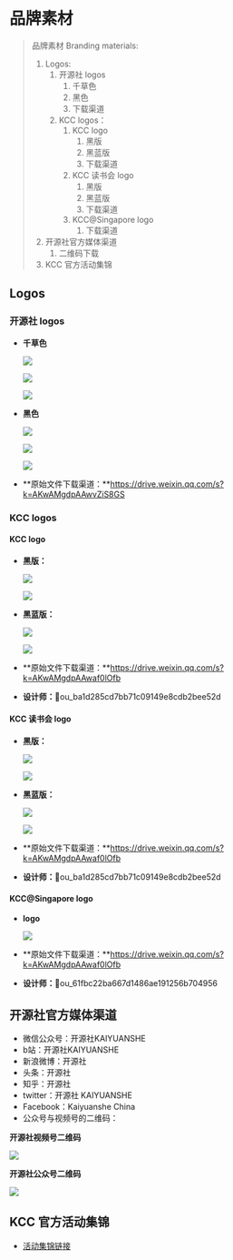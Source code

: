 # 品牌素材

> 品牌素材 Branding materials:
> 
> 1.  Logos:
>     1.  开源社 logos
>         1.  千草色
>         2.  黑色
>         3.  下载渠道
>     2.  KCC logos：
>         1.  KCC logo
>             1.  黑版
>             2.  黑蓝版
>             3.  下载渠道
>         2.  KCC 读书会 logo
>             1.  黑版
>             2.  黑蓝版
>             3.  下载渠道
>         3.  KCC@Singapore logo
>             1.  下载渠道
> 2.  开源社官方媒体渠道
>     1.  二维码下载
> 3.  KCC 官方活动集锦

## Logos

### 开源社 logos

- **千草色**
    
    ![](https://kaiyuanshe.cn/api/lark/file/YqmabbsRLo4flZxavFtcZyPNnue)
    
    ![](https://kaiyuanshe.cn/api/lark/file/JBUhbJqQ4ov1d7xrzPDcRTMRnze)
    
    ![](https://kaiyuanshe.cn/api/lark/file/ENYtbF4O1oua9Gxdzj0c4IhfnEc)
    
- **黑色**
    
    ![](https://kaiyuanshe.cn/api/lark/file/Dg7nbklpOoY2a8xRyDDcz9n9nzb)
    
    ![](https://kaiyuanshe.cn/api/lark/file/SQfDbRVR7okq2dxHHuMcO1ymnig)
    
    ![](https://kaiyuanshe.cn/api/lark/file/FecbbMqa7ovxXBxSiQPchg6RnQf)
    

- **原始文件下载渠道：**https://drive.weixin.qq.com/s?k=AKwAMgdpAAwvZiS8GS

### KCC logos

#### KCC logo

- **黑版：**
    
    ![](https://kaiyuanshe.cn/api/lark/file/A8Qhb8kjMoTdr4xy4DWcfKSBnzc)
    
    ![](https://kaiyuanshe.cn/api/lark/file/ZI2rbo5yaodkrWx9covctQE3nXb)
    

- **黑蓝版：**
    
    ![](https://kaiyuanshe.cn/api/lark/file/AgJ5bbD6ko34xxxiMDrcAXpEnuc)
    
    ![](https://kaiyuanshe.cn/api/lark/file/FDH2bs2d7oqWdYxb01tcYOUbnvb)
    
- **原始文件下载渠道：**https://drive.weixin.qq.com/s?k=AKwAMgdpAAwaf0lOfb
- **设计师：**👤ou_ba1d285cd7bb71c09149e8cdb2bee52d

#### **KCC 读书会 logo**

- **黑版：**
    
    ![](https://kaiyuanshe.cn/api/lark/file/SgHcbRyLHov9VMx25tFc2JkQnrf)
    
    ![](https://kaiyuanshe.cn/api/lark/file/BFQjbYowCocGwLxyQ4tc4BsDnNd)
    

- **黑蓝版：**
    
    ![](https://kaiyuanshe.cn/api/lark/file/FxDlbMwJUouVbTxLhzlcq404n4f)
    
    ![](https://kaiyuanshe.cn/api/lark/file/IPRvbWwAQoEr57xPXlucYrSInwb)
    
- **原始文件下载渠道：**https://drive.weixin.qq.com/s?k=AKwAMgdpAAwaf0lOfb
- **设计师：**👤ou_ba1d285cd7bb71c09149e8cdb2bee52d

#### KCC@Singapore logo

- **logo**
    
    ![](https://kaiyuanshe.cn/api/lark/file/Xb9sb7dcToQAhwxsU1jcb4Qante)
    
- **原始文件下载渠道：**https://drive.weixin.qq.com/s?k=AKwAMgdpAAwaf0lOfb
- **设计师：**👤ou_61fbc22ba667d1486ae191256b704956

## 开源社官方媒体渠道

- 微信公众号：开源社KAIYUANSHE
- b站：开源社KAIYUANSHE
- 新浪微博：开源社
- 头条：开源社
- 知乎：开源社
- twitter：开源社 KAIYUANSHE
- Facebook：Kaiyuanshe China
- 公众号与视频号的二维码：

**开源社视频号二维码**

![](https://kaiyuanshe.cn/api/lark/file/IeJRbe9V2oZ3HGxUnSlckZ2CnYd)

**开源社公众号二维码**

![](https://kaiyuanshe.cn/api/lark/file/Gkz6bALGDo3jZOxJj2WcfQDMn8d)

## KCC 官方活动集锦

- [活动集锦链接][1]

[1]: https%3A%2F%2Fmp.weixin.qq.com%2Fmp%2Fhomepage%3F__biz%3DMzA4NTM4NDc4NQ%3D%3D%26hid%3D5%26sn%3D68c0d4700e4e5109bd0e2583be0cc41d